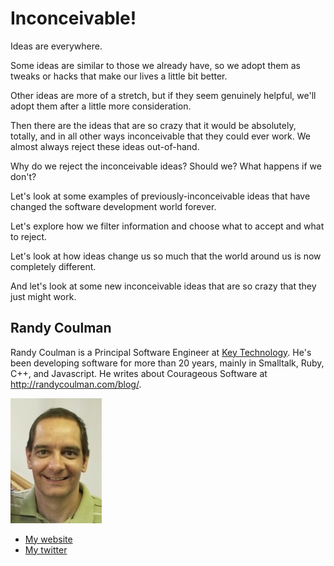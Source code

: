 # Inconceivable!

Ideas are everywhere.

Some ideas are similar to those we already have, so we adopt them
as tweaks or hacks that make our lives a little bit better.

Other ideas are more of a stretch, but if they seem genuinely helpful,
we'll adopt them after a little more consideration.

Then there are the ideas that are so crazy that it would be
absolutely, totally, and in all other ways inconceivable that they
could ever work.  We almost always reject these ideas out-of-hand.

Why do we reject the inconceivable ideas?  Should we? What happens if
we don't?

Let's look at some examples of previously-inconceivable ideas that
have changed the software development world forever.

Let's explore how we filter information and choose what to accept and
what to reject.

Let's look at how ideas change us so much that the world around us is
now completely different.

And let's look at some new inconceivable ideas that are so crazy that
they just might work.

## Randy Coulman

Randy Coulman is a Principal Software Engineer at
[Key Technology](http://www.key.net/).  He's been developing software
for more than 20 years, mainly in Smalltalk, Ruby, C++, and
Javascript.  He writes about Courageous Software at
http://randycoulman.com/blog/.

![Profile picture](./randy_coulman.jpg)

- [My website](http://randycoulman.com)
- [My twitter](https://twitter.com/randycoulman)
